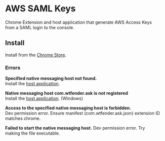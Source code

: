 # AWS SAML Keys

Chrome Extension and host application that generate AWS Access Keys from a SAML login to the console.

## Install

Install from the [Chrome Store](https://chrome.google.com/webstore/detail/aws-saml-keys/gpnbopdmcfpijadjcnfblkpigjngobgl?hl=en).


### Errors

**Specified native messaging host not found.**  
Install the [host application](https://github.com/WTFender/aws-saml-keys/releases/tag/installer).

**Native messaging host com.wtfender.ask is not registered**  
Install the [host application](https://github.com/WTFender/aws-saml-keys/releases/tag/installer). (Windows)

**Access to the specified native messaging host is forbidden.**  
Dev permission error. Ensure manifest (com.wtfender.ask.json) extension ID matches chrome.

**Failed to start the native messaging host.**
Dev permission error. Try making the file executable.
